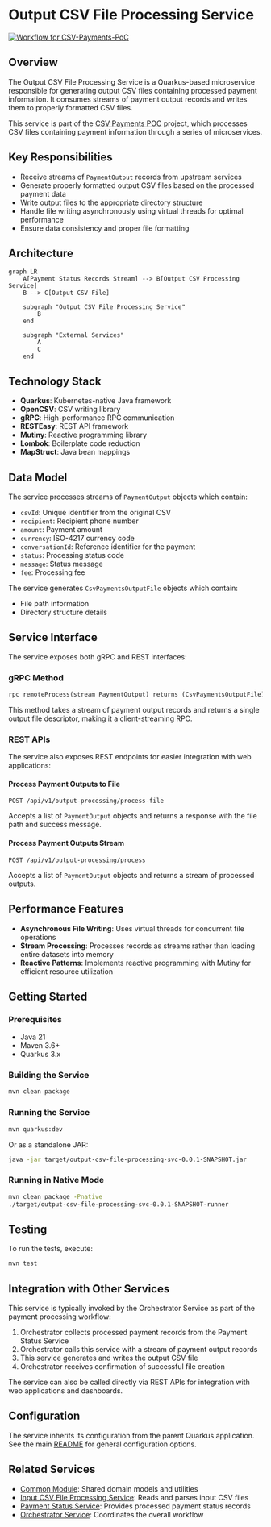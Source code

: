 # Output CSV File Processing Service

[![Workflow for CSV-Payments-PoC](https://github.com/mbarcia/CSV-Payments-PoC/actions/workflows/tests.yaml/badge.svg)](https://github.com/mbarcia/CSV-Payments-PoC/actions/workflows/tests.yaml)

## Overview

The Output CSV File Processing Service is a Quarkus-based microservice responsible for generating output CSV files containing processed payment information. It consumes streams of payment output records and writes them to properly formatted CSV files.

This service is part of the [CSV Payments POC](../README.md) project, which processes CSV files containing payment information through a series of microservices.

## Key Responsibilities

- Receive streams of `PaymentOutput` records from upstream services
- Generate properly formatted output CSV files based on the processed payment data
- Write output files to the appropriate directory structure
- Handle file writing asynchronously using virtual threads for optimal performance
- Ensure data consistency and proper file formatting

## Architecture

```mermaid
graph LR
    A[Payment Status Records Stream] --> B[Output CSV Processing Service]
    B --> C[Output CSV File]
    
    subgraph "Output CSV File Processing Service"
        B
    end
    
    subgraph "External Services"
        A
        C
    end
```

## Technology Stack

- **Quarkus**: Kubernetes-native Java framework
- **OpenCSV**: CSV writing library
- **gRPC**: High-performance RPC communication
- **RESTEasy**: REST API framework
- **Mutiny**: Reactive programming library
- **Lombok**: Boilerplate code reduction
- **MapStruct**: Java bean mappings

## Data Model

The service processes streams of `PaymentOutput` objects which contain:
- `csvId`: Unique identifier from the original CSV
- `recipient`: Recipient phone number
- `amount`: Payment amount
- `currency`: ISO-4217 currency code
- `conversationId`: Reference identifier for the payment
- `status`: Processing status code
- `message`: Status message
- `fee`: Processing fee

The service generates `CsvPaymentsOutputFile` objects which contain:
- File path information
- Directory structure details

## Service Interface

The service exposes both gRPC and REST interfaces:

### gRPC Method

```proto
rpc remoteProcess(stream PaymentOutput) returns (CsvPaymentsOutputFile);
```

This method takes a stream of payment output records and returns a single output file descriptor, making it a client-streaming RPC.

### REST APIs

The service also exposes REST endpoints for easier integration with web applications:

#### Process Payment Outputs to File
```
POST /api/v1/output-processing/process-file
```
Accepts a list of `PaymentOutput` objects and returns a response with the file path and success message.

#### Process Payment Outputs Stream
```
POST /api/v1/output-processing/process
```
Accepts a list of `PaymentOutput` objects and returns a stream of processed outputs.

## Performance Features

- **Asynchronous File Writing**: Uses virtual threads for concurrent file operations
- **Stream Processing**: Processes records as streams rather than loading entire datasets into memory
- **Reactive Patterns**: Implements reactive programming with Mutiny for efficient resource utilization

## Getting Started

### Prerequisites

- Java 21
- Maven 3.6+
- Quarkus 3.x

### Building the Service

```bash
mvn clean package
```

### Running the Service

```bash
mvn quarkus:dev
```

Or as a standalone JAR:

```bash
java -jar target/output-csv-file-processing-svc-0.0.1-SNAPSHOT.jar
```

### Running in Native Mode

```bash
mvn clean package -Pnative
./target/output-csv-file-processing-svc-0.0.1-SNAPSHOT-runner
```

## Testing

To run the tests, execute:

```bash
mvn test
```

## Integration with Other Services

This service is typically invoked by the Orchestrator Service as part of the payment processing workflow:

1. Orchestrator collects processed payment records from the Payment Status Service
2. Orchestrator calls this service with a stream of payment output records
3. This service generates and writes the output CSV file
4. Orchestrator receives confirmation of successful file creation

The service can also be called directly via REST APIs for integration with web applications and dashboards.

## Configuration

The service inherits its configuration from the parent Quarkus application. See the main [README](../README.md) for general configuration options.

## Related Services

- [Common Module](../common/README.md): Shared domain models and utilities
- [Input CSV File Processing Service](../input-csv-file-processing-svc/README.md): Reads and parses input CSV files
- [Payment Status Service](../payment-status-svc/README.md): Provides processed payment status records
- [Orchestrator Service](../orchestrator-svc/README.md): Coordinates the overall workflow